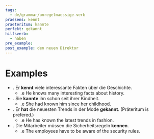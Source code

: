 ```yaml
---
tags:
  - de/grammar/unregelmaessige-verb
praesens: kennt
praeteritum: kannte
perfekt: gekannt
hilfsverb:
  - haben
pre_example: 
post_example: den neuen Direktor
---
```


# Examples
- . Er **kennt** viele interessante Fakten über die Geschichte.
	- .e He knows many interesting facts about history.
- . Sie **kannte** ihn schon seit ihrer Kindheit.
	- .e She had known him since her childhood.
- . Er **hat** die neuesten Trends in der Mode **gekannt**. (Präteritum is prefered.)
	- .e He has known the latest trends in fashion.
- . Die Mitarbeiter müssen die Sicherheitsregeln **kennen**.
	- .e The employees have to be aware of the security rules.

